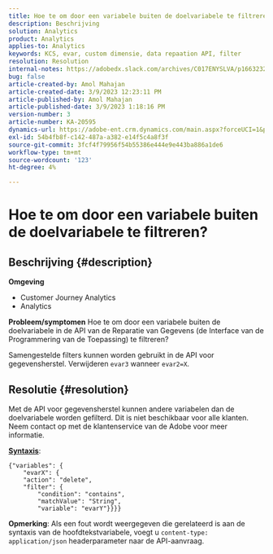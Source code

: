 ```yaml
---
title: Hoe te om door een variabele buiten de doelvariabele te filtreren?
description: Beschrijving
solution: Analytics
product: Analytics
applies-to: Analytics
keywords: KCS, evar, custom dimensie, data repaation API, filter
resolution: Resolution
internal-notes: https://adobedx.slack.com/archives/C017ENYSLVA/p1663232879048209
bug: false
article-created-by: Amol Mahajan
article-created-date: 3/9/2023 12:23:11 PM
article-published-by: Amol Mahajan
article-published-date: 3/9/2023 1:18:16 PM
version-number: 3
article-number: KA-20595
dynamics-url: https://adobe-ent.crm.dynamics.com/main.aspx?forceUCI=1&pagetype=entityrecord&etn=knowledgearticle&id=fc6af221-75be-ed11-83ff-6045bd006704
exl-id: 54b4fb8f-c142-487a-a382-e14f5c4a8f3f
source-git-commit: 3fcf4f79956f54b55386e444e9e443ba886a1de6
workflow-type: tm+mt
source-wordcount: '123'
ht-degree: 4%

---
```


# Hoe te om door een variabele buiten de doelvariabele te filtreren?

## Beschrijving {#description}

<b>Omgeving</b>
- Customer Journey Analytics
- Analytics



<b>Probleem/symptomen</b>
Hoe te om door een variabele buiten de doelvariabele in de API van de Reparatie van Gegevens (de Interface van de Programmering van de Toepassing) te filtreren?

Samengestelde filters kunnen worden gebruikt in de API voor gegevensherstel. Verwijderen `evar3` wanneer `evar2=X`.


## Resolutie {#resolution}

Met de API voor gegevensherstel kunnen andere variabelen dan de doelvariabele worden gefilterd. Dit is niet beschikbaar voor alle klanten. Neem contact op met de klantenservice van de Adobe voor meer informatie.<br>


<u><b>Syntaxis</b></u>:




```
{"variables": {
    "evarX": {
    "action": "delete",
    "filter": {
        "condition": "contains",
        "matchValue": "String",
        "variable": "evarY"}}}}
```






<b>Opmerking</b>: Als een fout wordt weergegeven die gerelateerd is aan de syntaxis van de hoofdtekstvariabele, voegt u `content-type: application/json` headerparameter naar de API-aanvraag.
